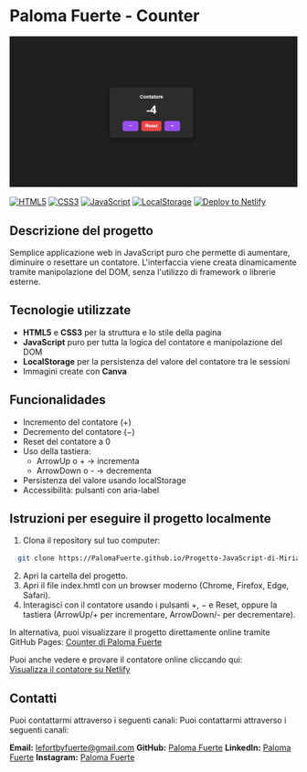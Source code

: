 # Paloma Fuerte - Counter

![Homepage Screenshot](assets/img/miniatura.png)

[![HTML5](https://img.shields.io/badge/HTML5-%23E34F26?style=flat&logo=html5&logoColor=white)](https://developer.mozilla.org/en-US/docs/Web/HTML)
[![CSS3](https://img.shields.io/badge/CSS3-%231572B6?style=flat&logo=css3&logoColor=white)](https://developer.mozilla.org/en-US/docs/Web/CSS)
[![JavaScript](https://img.shields.io/badge/JavaScript-%23F7DF1E?style=flat&logo=javascript&logoColor=black)](https://developer.mozilla.org/en-US/docs/Web/JavaScript)
[![LocalStorage](https://img.shields.io/badge/LocalStorage-%2300A1F1?style=flat&logo=html5&logoColor=white)](https://developer.mozilla.org/en-US/docs/Web/API/Window/localStorage)
[![Deploy to Netlify](https://img.shields.io/badge/Deploy%20to-Netlify-00C7B7?style=flat&logo=netlify&logoColor=white)](https://nombre-de-tu-sitio.netlify.app)

## Descrizione del progetto

Semplice applicazione web in JavaScript puro che permette di aumentare, diminuire o resettare un contatore. L'interfaccia viene creata dinamicamente tramite manipolazione del DOM, senza l'utilizzo di framework o librerie esterne.

## Tecnologie utilizzate

- **HTML5** e **CSS3** per la struttura e lo stile della pagina
- **JavaScript** puro per tutta la logica del contatore e manipolazione del DOM
- **LocalStorage** per la persistenza del valore del contatore tra le sessioni
- Immagini create con **Canva**

## Funcionalidades

- Incremento del contatore (+)
- Decremento del contatore (−)
- Reset del contatore a 0
- Uso della tastiera:
  - ArrowUp o + → incrementa
  - ArrowDown o - → decrementa
- Persistenza del valore usando localStorage
- Accessibilità: pulsanti con aria-label

## Istruzioni per eseguire il progetto localmente

1. Clona il repository sul tuo computer:

```bash
  git clone https://PalomaFuerte.github.io/Progetto-JavaScript-di-Miriam-Paloma-Fuerte-Contreras/.git
```

2. Apri la cartella del progetto.
3. Apri il file index.hmtl con un browser moderno (Chrome, Firefox, Edge, Safari).
4. Interagisci con il contatore usando i pulsanti +, − e Reset, oppure la tastiera (ArrowUp/+ per incrementare, ArrowDown/- per decrementare).

In alternativa, puoi visualizzare il progetto direttamente online tramite GitHub Pages:
[Counter di Paloma Fuerte](https://PalomaFuerte.github.io/Progetto-JavaScript-di-Miriam-Paloma-Fuerte-Contreras/)

Puoi anche vedere e provare il contatore online cliccando qui:  
[Visualizza il contatore su Netlify](progetto-javascript-di-paloma-fuerte.netlify.app)

## Contatti

Puoi contattarmi attraverso i seguenti canali:
Puoi contattarmi attraverso i seguenti canali:

**Email:** lefortbyfuerte@gmail.com
**GitHub:** [Paloma Fuerte](https://github.com/PalomaFuerte)
**LinkedIn:** [Paloma Fuerte](https://www.linkedin.com/in/paloma-fuerte-073160242/)
**Instagram:** [Paloma Fuerte](https://www.instagram.com/fuertepaloma)
